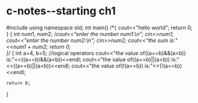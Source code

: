 # c-notes--starting ch1
#include<iostream>
using namespace std;
int main()
/*{
	cout<<"hello world";
    return 0;
}
{
  int num1, num2;
  /*cout<<"enter the number num1:\n";
  cin>>num1;
  cout<<"enter the number num2:\n";
  cin>>num2;
  cout<<"the sum is:"<<num1 + num2;
  return 0;   
}*/
{
	int a=4, b=5;
	//logical operators
	cout<<"the value of((a==b)&&(a<b)) is:"<<((a==b)&&(a<b))<<endl;
	cout<<"the value of((a==b)||(a<b)) is:"<<((a==b)||(a<b))<<endl;
	cout<<"the value of(!(a==b)) is:"<<(!(a==b))<<endl;
	
	return 0;
	
}
